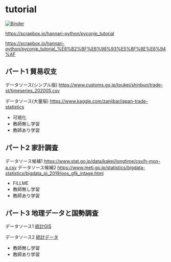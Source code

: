# tutorial
[![Binder](https://mybinder.org/badge_logo.svg)](https://mybinder.org/v2/gh/hannari-python/tutorial/master)

https://scrapbox.io/hannari-python/pyconjp_tutorial

https://scrapbox.io/hannari-python/pyconjp_tutorial_%E8%B2%BF%E6%98%93%E5%8F%8E%E6%94%AF


## パート1 貿易収支
データソース(シンプル版)
https://www.customs.go.jp/toukei/shinbun/trade-st/timeseries_202005.csv

データソース(大量版)
https://www.kaggle.com/zanjibar/japan-trade-statistics

- 可視化
- 教師無し学習
- 教師あり学習

## パート2 家計調査
データソース候補1 https://www.stat.go.jp/data/kakei/longtime/csv/h-mon-a.csv
データソース候補2 https://www.meti.go.jp/statistics/bigdata-statistics/bigdata_pj_2019/pos_gfk_intage.html

- FILLME
- 教師無し学習
- 教師あり学習

## パート3 地理データと国勢調査
データソース1 [統計GIS](https://www.e-stat.go.jp/gis/statmap-search?type=2)

データソース2 [統計データ](https://www.e-stat.go.jp/gis/statmap-search?type=1)

- 教師無し学習
- 教師あり学習
